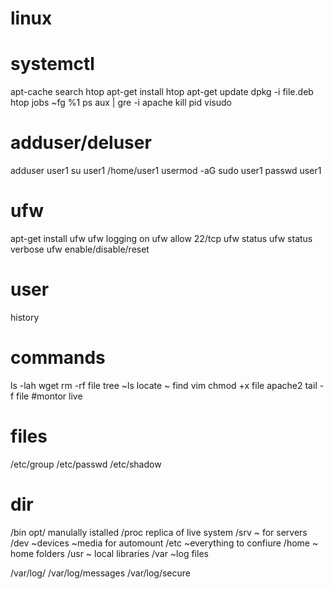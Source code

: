 # linux

# systemctl
apt-cache search htop
apt-get install htop
apt-get update
dpkg -i file.deb
htop
jobs ~fg %1
ps aux | gre -i apache
kill pid
visudo

# adduser/deluser
adduser user1 
su user1
/home/user1
usermod -aG sudo user1
passwd user1

# ufw
apt-get install ufw
ufw logging on
ufw allow 22/tcp
ufw status
ufw status verbose
ufw enable/disable/reset

# user
history

# commands
ls -lah
wget
rm -rf file
tree ~ls
locate ~ find
vim
chmod +x file
apache2
tail -f file #montor live

# files
/etc/group
/etc/passwd
/etc/shadow

# dir
/bin
opt/ manulally istalled
/proc replica of live system
/srv ~ for servers
/dev ~devices ~media for automount
/etc ~everything to confiure
/home ~ home folders
/usr ~ local libraries
/var ~log files

/var/log/
/var/log/messages
/var/log/secure